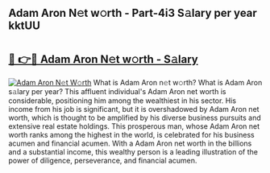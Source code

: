 ## Adam Aron N𝚎t w𝚘rth - Part-4i3 S𝚊lary per year kktUU

# <h2><a href="http://gc123al.nevu.top/?p=Adam+Aron">🔗 👉🔴 Adam Aron N𝚎t w𝚘rth - S𝚊lary</a></h2>

[![Adam Aron N𝚎t W𝚘rth](https://i.imgur.com/Oavwk0R.jpeg)](http://gc123al.nevu.top/?p=Adam+Aron)
What is Adam Aron n𝚎t w𝚘rth? What is Adam Aron s𝚊lary per year?
This affluent individual's Adam Aron net worth is considerable, positioning him among the wealthiest in his sector. His income from his job is significant, but it is overshadowed by Adam Aron net worth, which is thought to be amplified by his diverse business pursuits and extensive real estate holdings. This prosperous man, whose Adam Aron net worth ranks among the highest in the world, is celebrated for his business acumen and financial acumen. With a Adam Aron net worth in the billions and a substantial income, this wealthy person is a leading illustration of the power of diligence, perseverance, and financial acumen.
